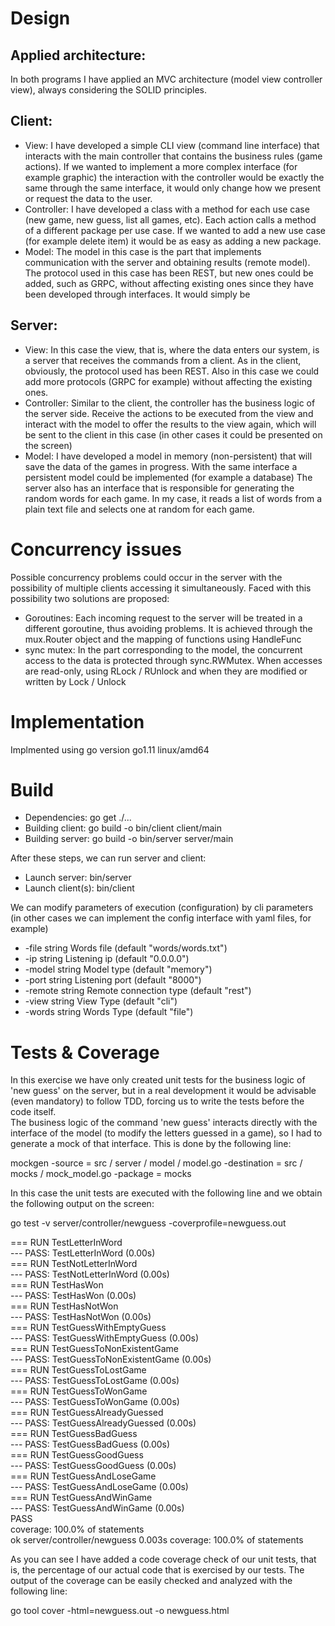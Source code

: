 # Design
## Applied architecture:
In both programs I have applied an MVC architecture (model view controller view), always considering the SOLID principles.
## Client:
- View: I have developed a simple CLI view (command line interface) that interacts with the main controller that contains the business rules (game actions). If we wanted to implement a more complex interface (for example graphic) the interaction with the controller would be exactly the same through the same interface, it would only change how we present or request the data to the user.
- Controller: I have developed a class with a method for each use case (new game, new guess, list all games, etc). Each action calls a method of a different package per use case. If we wanted to add a new use case (for example delete item) it would be as easy as adding a new package.
- Model: The model in this case is the part that implements communication with the server and obtaining results (remote model). The protocol used in this case has been REST, but new ones could be added, such as GRPC, without affecting existing ones since they have been developed through interfaces. It would simply be
## Server:
- View: In this case the view, that is, where the data enters our system, is a server that receives the commands from a client. As in the client, obviously, the protocol used has been REST. Also in this case we could add more protocols (GRPC for example) without affecting the existing ones.
- Controller: Similar to the client, the controller has the business logic of the server side. Receive the actions to be executed from the view and interact with the model to offer the results to the view again, which will be sent to the client in this case (in other cases it could be presented on the screen)
- Model: I have developed a model in memory (non-persistent) that will save the data of the games in progress. With the same interface a persistent model could be implemented (for example a database)
The server also has an interface that is responsible for generating the random words for each game. In my case, it reads a list of words from a plain text file and selects one at random for each game.

# Concurrency issues
Possible concurrency problems could occur in the server with the possibility of multiple clients accessing it simultaneously.
Faced with this possibility two solutions are proposed:
- Goroutines: Each incoming request to the server will be treated in a different goroutine, thus avoiding problems. It is achieved through the mux.Router object and the mapping of functions using HandleFunc
- sync mutex: In the part corresponding to the model, the concurrent access to the data is protected through sync.RWMutex. When accesses are read-only, using RLock / RUnlock and when they are modified or written by Lock / Unlock

# Implementation

Implmented using go version go1.11 linux/amd64

# Build
- Dependencies: go get ./...
- Building client: go build -o bin/client client/main
- Building server: go build -o bin/server server/main

After these steps, we can run server and client:
- Launch server: bin/server
- Launch client(s): bin/client

We can modify parameters of execution (configuration) by cli parameters (in other cases we can implement the config interface with yaml files, for example)
- -file string
  Words file (default "words/words.txt")
- -ip string
  Listening ip (default "0.0.0.0")
- -model string
  Model type (default "memory")
- -port string
  Listening port (default "8000")
- -remote string
  Remote connection type (default "rest")
- -view string
  View Type (default "cli")
- -words string
  Words Type (default "file")

# Tests & Coverage

In this exercise we have only created unit tests for the business logic of 'new guess' on the server, but in a real development it would be advisable (even mandatory) to follow TDD, forcing us to write the tests before the code itself.<br/>
The business logic of the command 'new guess' interacts directly with the interface of the model (to modify the letters guessed in a game), so I had to generate a mock of that interface. This is done by the following line:<br/>

mockgen -source = src / server / model / model.go -destination = src / mocks / mock_model.go -package = mocks<br/>

In this case the unit tests are executed with the following line and we obtain the following output on the screen:<br/>

go test -v server/controller/newguess -coverprofile=newguess.out

=== RUN   TestLetterInWord<br/>
--- PASS: TestLetterInWord (0.00s)<br/>
=== RUN   TestNotLetterInWord<br/>
--- PASS: TestNotLetterInWord (0.00s)<br/>
=== RUN   TestHasWon<br/>
--- PASS: TestHasWon (0.00s)<br/>
=== RUN   TestHasNotWon<br/>
--- PASS: TestHasNotWon (0.00s)<br/>
=== RUN   TestGuessWithEmptyGuess<br/>
--- PASS: TestGuessWithEmptyGuess (0.00s)<br/>
=== RUN   TestGuessToNonExistentGame<br/>
--- PASS: TestGuessToNonExistentGame (0.00s)<br/>
=== RUN   TestGuessToLostGame<br/>
--- PASS: TestGuessToLostGame (0.00s)<br/>
=== RUN   TestGuessToWonGame<br/>
--- PASS: TestGuessToWonGame (0.00s)<br/>
=== RUN   TestGuessAlreadyGuessed<br/>
--- PASS: TestGuessAlreadyGuessed (0.00s)<br/>
=== RUN   TestGuessBadGuess<br/>
--- PASS: TestGuessBadGuess (0.00s)<br/>
=== RUN   TestGuessGoodGuess<br/>
--- PASS: TestGuessGoodGuess (0.00s)<br/>
=== RUN   TestGuessAndLoseGame<br/>
--- PASS: TestGuessAndLoseGame (0.00s)<br/>
=== RUN   TestGuessAndWinGame<br/>
--- PASS: TestGuessAndWinGame (0.00s)<br/>
PASS<br/>
coverage: 100.0% of statements<br/>
ok  	server/controller/newguess	0.003s	coverage: 100.0% of statements<br/>

As you can see I have added a code coverage check of our unit tests, that is, the percentage of our actual code that is exercised by our tests. The output of the coverage can be easily checked and analyzed with the following line:<br/>

go tool cover -html=newguess.out -o newguess.html<br/>

